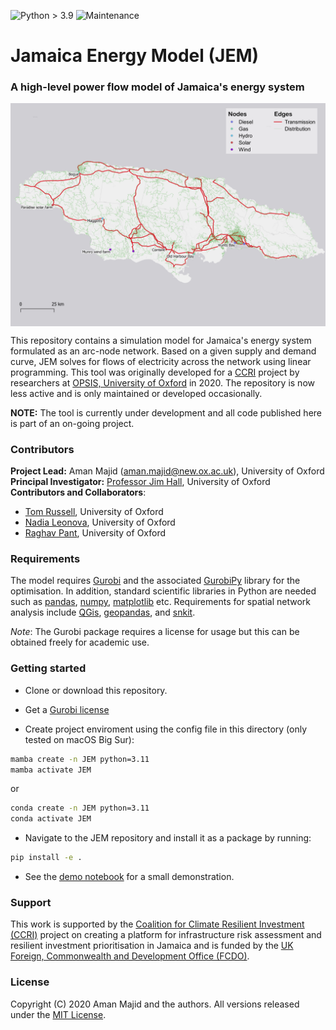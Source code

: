 ![Python > 3.9](https://img.shields.io/badge/python-%3E%3D3.9-blue)
![Maintenance](https://img.shields.io/badge/status-maintenance-blue)

# Jamaica Energy Model (JEM)
### A high-level power flow model of Jamaica's energy system

<img align="center" width="800" src="https://github.com/nismod/JEM/blob/main/demo/schematic.png">

This repository contains a simulation model for Jamaica's energy system formulated as an arc-node network. Based on a given supply and demand curve, JEM solves for flows of electricity across the network using linear programming. This tool was originally developed for a [CCRI](https://resilientinvestment.org/) project by researchers at [OPSIS, University of Oxford](https://opsis.eci.ox.ac.uk/) in 2020. The repository is now less active and is only maintained or developed occasionally.

**NOTE:** The tool is currently under development and all code published here is part of an on-going project.

### Contributors
**Project Lead:** Aman Majid (aman.majid@new.ox.ac.uk), University of Oxford <br>
**Principal Investigator:** [Professor Jim Hall](https://www.eci.ox.ac.uk/people/jhall.html), University of Oxford <br>
**Contributors and Collaborators**: <br>
- [Tom Russell](https://github.com/tomalrussell), University of Oxford <br>
- [Nadia Leonova](https://github.com/nnleonova), University of Oxford <br>
- [Raghav Pant](https://github.com/itrcrisks), University of Oxford <br>

### Requirements
The model requires [Gurobi](https://www.gurobi.com) and the associated [GurobiPy](https://www.gurobi.com) library for the optimisation. In addition, standard scientific libraries in Python are needed such as [pandas](https://pandas.pydata.org/), [numpy](https://numpy.org/), [matplotlib](https://matplotlib.org/) etc. Requirements for spatial network analysis include [QGis](https://www.qgis.org/en/site/), [geopandas](https://geopandas.org/install.html), and [snkit](https://github.com/tomalrussell/snkit).

<i>Note</i>: The Gurobi package requires a license for usage but this can be obtained freely for academic use. <!-- An open-source alternative version of the model is currently being developed in the [PuLP](https://github.com/coin-or/pulp) library and the [Julia](https://julialang.org) programming language.   -->

### Getting started
- Clone or download this repository.

- Get a [Gurobi license](https://www.gurobi.com/downloads/)

- Create project enviroment using the config file in this directory (only tested on macOS Big Sur):

```bash
mamba create -n JEM python=3.11
mamba activate JEM
```

or

```bash
conda create -n JEM python=3.11
conda activate JEM
```

- Navigate to the JEM repository and install it as a package by running:

```bash
pip install -e .
```

- See the [demo notebook](https://github.com/amanmajid/InfraSim/blob/main/demo/demo.ipynb) for a small demonstration.

### Support
This work is supported by the [Coalition for Climate Resilient Investment (CCRI)](https://resilientinvestment.org/) project on creating a platform for infrastructure risk assessment and resilient investment prioritisation in Jamaica and is funded by the [UK Foreign, Commonwealth and Development Office (FCDO)](https://www.gov.uk/government/organisations/foreign-commonwealth-development-office).

### License
Copyright (C) 2020 Aman Majid and the authors. All versions released under the [MIT License](https://opensource.org/licenses/MIT).
